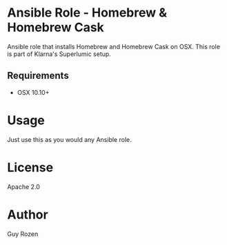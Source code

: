 # Ansible Role - Homebrew & Homebrew Cask

Ansible role that installs Homebrew and Homebrew Cask on OSX. This role is part of Klarna's Superlumic setup.

## Requirements

* OSX 10.10+

# Usage

Just use this as you would any Ansible role.

# License

Apache 2.0

# Author

Guy Rozen
